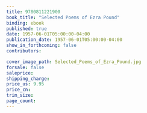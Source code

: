 ```yaml
---
title: 9780811221900
book_title: "Selected Poems of Ezra Pound"
binding: ebook
published: true
date: 1957-06-01T05:00:00-04:00
publication_date: 1957-06-01T05:00:00-04:00
show_in_forthcoming: false
contributors:

cover_image_path: Selected_Poems_of_Ezra_Pound.jpg
forsale: false
saleprice:
shipping_charge:
price_us: 9.95
price_cn:
trim_size:
page_count:
---
```


